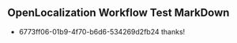 ## OpenLocalization Workflow Test MarkDown

* 6773ff06-01b9-4f70-b6d6-534269d2fb24 
thanks!



<!--HONumber=Jan16_HO2-->
